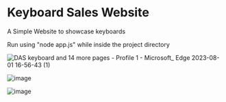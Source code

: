 # Keyboard Sales Website

A Simple Website to showcase keyboards

Run using "node app.js" while inside the project directory

![DAS keyboard and 14 more pages - Profile 1 - Microsoft_ Edge 2023-08-01 16-56-43 (1)](https://github.com/HiddenMachine3/product_website/assets/108694711/bd3f0ba9-5ed3-4b8b-bb8d-a77e28630d28)

![image](https://github.com/HiddenMachine3/product_website/assets/108694711/96619f4a-7ce5-4746-b7e0-94782241ac30)

![image](https://github.com/HiddenMachine3/product_website/assets/108694711/c1926dd6-1bc5-42f0-8380-4b0bb7e25ce2)

